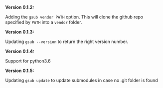 **Version 0.1.2:**

Adding the `gsub vendor PATH` option. This will clone the github repo specified
by `PATH` into a `vendor` folder.

**Version 0.1.3:**

Updating `gsub --version` to return the right version number.

**Version 0.1.4:**

Support for python3.6

**Version 0.1.5:**

Updating `gsub update` to update submodules in case no .git folder is found
